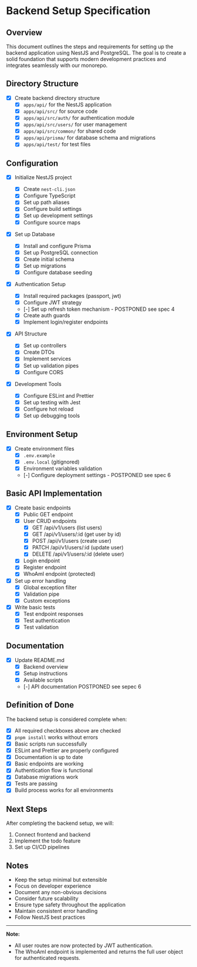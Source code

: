 # Backend Setup Specification

## Overview

This document outlines the steps and requirements for setting up the backend application using NestJS and PostgreSQL. The goal is to create a solid foundation that supports modern development practices and integrates seamlessly with our monorepo.

## Directory Structure

- [x] Create backend directory structure
  - [x] `apps/api/` for the NestJS application
  - [x] `apps/api/src/` for source code
  - [x] `apps/api/src/auth/` for authentication module
  - [x] `apps/api/src/users/` for user management
  - [x] `apps/api/src/common/` for shared code
  - [x] `apps/api/prisma/` for database schema and migrations
  - [x] `apps/api/test/` for test files

## Configuration

- [x] Initialize NestJS project

  - [x] Create `nest-cli.json`
  - [x] Configure TypeScript
  - [x] Set up path aliases
  - [x] Configure build settings
  - [x] Set up development settings
  - [x] Configure source maps

- [x] Set up Database

  - [x] Install and configure Prisma
  - [x] Set up PostgreSQL connection
  - [x] Create initial schema
  - [x] Set up migrations
  - [x] Configure database seeding

- [x] Authentication Setup

  - [x] Install required packages (passport, jwt)
  - [x] Configure JWT strategy
  - [-] Set up refresh token mechanism - POSTPONED see spec 4
  - [x] Create auth guards
  - [x] Implement login/register endpoints

- [x] API Structure

  - [x] Set up controllers
  - [x] Create DTOs
  - [x] Implement services
  - [x] Set up validation pipes
  - [x] Configure CORS

- [x] Development Tools
  - [x] Configure ESLint and Prettier
  - [x] Set up testing with Jest
  - [x] Configure hot reload
  - [x] Set up debugging tools

## Environment Setup

- [x] Create environment files
  - [x] `.env.example`
  - [x] `.env.local` (gitignored)
  - [x] Environment variables validation
  - [-] Configure deployment settings - POSTPONED see spec 6

## Basic API Implementation

- [x] Create basic endpoints
  - [x] Public GET endpoint
  - [x] User CRUD endpoints
    - [x] GET /api/v1/users (list users)
    - [x] GET /api/v1/users/:id (get user by id)
    - [x] POST /api/v1/users (create user)
    - [x] PATCH /api/v1/users/:id (update user)
    - [x] DELETE /api/v1/users/:id (delete user)
  - [x] Login endpoint
  - [x] Register endpoint
  - [x] WhoAmI endpoint (protected)
- [x] Set up error handling
  - [x] Global exception filter
  - [x] Validation pipe
  - [x] Custom exceptions
- [x] Write basic tests
  - [x] Test endpoint responses
  - [x] Test authentication
  - [x] Test validation

## Documentation

- [x] Update README.md
  - [x] Backend overview
  - [x] Setup instructions
  - [x] Available scripts
  - [-] API documentation POSTPONED see sepec 6

## Definition of Done

The backend setup is considered complete when:

- [x] All required checkboxes above are checked
- [x] `pnpm install` works without errors
- [x] Basic scripts run successfully
- [x] ESLint and Prettier are properly configured
- [x] Documentation is up to date
- [x] Basic endpoints are working
- [x] Authentication flow is functional
- [x] Database migrations work
- [x] Tests are passing
- [x] Build process works for all environments

## Next Steps

After completing the backend setup, we will:

1. Connect frontend and backend
2. Implement the todo feature
3. Set up CI/CD pipelines

## Notes

- Keep the setup minimal but extensible
- Focus on developer experience
- Document any non-obvious decisions
- Consider future scalability
- Ensure type safety throughout the application
- Maintain consistent error handling
- Follow NestJS best practices

---

**Note:**

- All user routes are now protected by JWT authentication.
- The WhoAmI endpoint is implemented and returns the full user object for authenticated requests.
